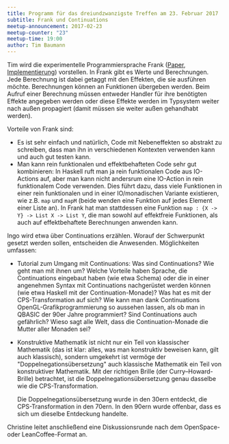```yaml
---
title: Programm für das dreiundzwanzigste Treffen am 23. Februar 2017
subtitle: Frank und Continuations
meetup-announcement: 2017-02-23
meetup-counter: "23"
meetup-time: 19:00
author: Tim Baumann
---
```


Tim wird die experimentelle Programmiersprache Frank ([Paper](https://arxiv.org/pdf/1611.09259.pdf), [Implementierung](https://github.com/cmcl/frankjnr)) vorstellen.
In Frank gibt es Werte und Berechnungen. Jede Berechnung ist dabei getaggt mit den Effekten, die sie ausführen möchte. Berechnungen können an Funktionen übergeben werden. Beim Aufruf einer Berechnung müssen entweder Handler für ihre benötigten Effekte angegeben werden oder diese Effekte werden im Typsystem weiter nach außen propagiert (damit müssen sie weiter außen gehandhabt werden).

Vorteile von Frank sind:

* Es ist sehr einfach und natürlich, Code mit Nebeneffekten so abstrakt zu schreiben, dass man ihn in verschiedenen Kontexten verwenden kann und auch gut testen kann.
* Man kann rein funktionalen und effektbehafteten Code sehr gut kombinieren: In Haskell ruft man ja rein funktionalen Code aus IO-Actions auf, aber man kann nicht andersrum eine IO-Action in rein funktionalem Code verwenden. Dies führt dazu, dass viele Funktionen in einer rein funktionalen und in einer IO/monadischen Variante existieren, wie z.B. `map` und `mapM` (beide wenden eine Funktion auf jedes Element einer Liste an). In Frank hat man stattdessen eine Funktion `map : {X -> Y} -> List X -> List Y`, die man sowohl auf effektfreie Funktionen, als auch auf effektbehaftete Berechnungen anwenden kann.

Ingo wird etwa über Continuations erzählen. Worauf der Schwerpunkt gesetzt
werden sollen, entscheiden die Anwesenden. Möglichkeiten umfassen:

* Tutorial zum Umgang mit Continuations: Was sind Continuations? Wie geht man
  mit ihnen um? Welche Vorteile haben Sprache, die Continuations eingebaut
  haben (wie etwa Schema) oder die in einer angenehmen Syntax mit Continuations
  nachgerüstet werden können (wie etwa Haskell mit der Continuation-Monade)?
  Was hat es mit der CPS-Transformation auf sich? Wie kann man dank
  Continuations OpenGL-Grafikprogrammierung so aussehen lassen, als ob man in
  QBASIC der 90er Jahre programmiert? Sind Continuations auch gefährlich? Wieso
  sagt alle Welt, dass die Continuation-Monade die Mutter aller Monaden sei?

* Konstruktive Mathematik ist nicht nur ein Teil von klassischer Mathematik
  (das ist klar: alles, was man konstruktiv beweisen kann, gilt auch
  klassisch), sondern umgekehrt ist vermöge der "Doppelnegationsübersetzung"
  auch klassische Mathematik ein Teil von konstruktiver Mathematik. Mit der
  richtigen Brille (der Curry–Howard-Brille) betrachtet, ist die
  Doppelnegationsübersetzung genau dasselbe wie die CPS-Transformation.

  Die Doppelnegationsübersetzung wurde in den 30ern entdeckt, die
  CPS-Transformation in den 70ern. In den 90ern wurde offenbar, dass es sich um
  dieselbe Entdeckung handelte.

Christine leitet anschließend eine Diskussionsrunde nach dem
OpenSpace- oder LeanCoffee-Format an.
